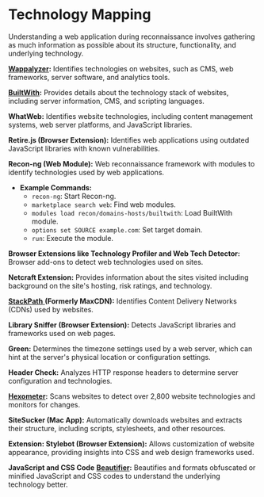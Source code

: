 # Technology Mapping

Understanding a web application during reconnaissance involves gathering as much information as possible about its structure, functionality, and underlying technology.&#x20;

[**Wappalyzer**](https://www.wappalyzer.com/)**:** Identifies technologies on websites, such as CMS, web frameworks, server software, and analytics tools.

[**BuiltWith**](https://builtwith.com/)**:** Provides details about the technology stack of websites, including server information, CMS, and scripting languages.

**WhatWeb:** Identifies website technologies, including content management systems, web server platforms, and JavaScript libraries.

**Retire.js (Browser Extension):** Identifies web applications using outdated JavaScript libraries with known vulnerabilities.

**Recon-ng (Web Module):** Web reconnaissance framework with modules to identify technologies used by web applications.

* **Example Commands:**
  * `recon-ng`: Start Recon-ng.
  * `marketplace search web`: Find web modules.
  * `modules load recon/domains-hosts/builtwith`: Load BuiltWith module.
  * `options set SOURCE example.com`: Set target domain.
  * `run`: Execute the module.

**Browser Extensions like Technology Profiler and Web Tech Detector:** Browser add-ons to detect web technologies used on sites.

**Netcraft Extension:** Provides information about the sites visited including background on the site's hosting, risk ratings, and technology.

[**StackPath** ](https://www.stackpath.com/)**(Formerly MaxCDN):** Identifies Content Delivery Networks (CDNs) used by websites.

**Library Sniffer (Browser Extension):** Detects JavaScript libraries and frameworks used on web pages.

**Green:** Determines the timezone settings used by a web server, which can hint at the server's physical location or configuration settings.

**Header Check:** Analyzes HTTP response headers to determine server configuration and technologies.

[**Hexometer**](https://hexometer.com/)**:** Scans websites to detect over 2,800 website technologies and monitors for changes.

**SiteSucker (Mac App):** Automatically downloads websites and extracts their structure, including scripts, stylesheets, and other resources.

**Extension: Stylebot (Browser Extension):** Allows customization of website appearance, providing insights into CSS and web design frameworks used.

**JavaScript and CSS Code** [**Beautifier**](https://beautifier.io/)**:** Beautifies and formats obfuscated or minified JavaScript and CSS codes to understand the underlying technology better.
